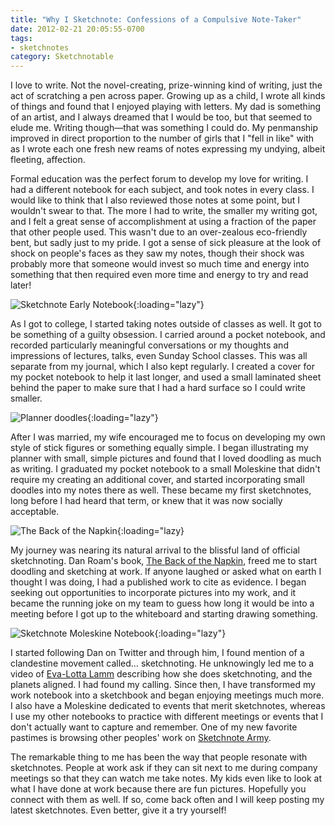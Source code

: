 ```yaml
---
title: "Why I Sketchnote: Confessions of a Compulsive Note-Taker"
date: 2012-02-21 20:05:55-0700
tags:
- sketchnotes
category: Sketchnotable
---
```


I love to write. Not the novel-creating, prize-winning kind of writing, just the act of scratching a pen across paper. Growing up as a child, I wrote all kinds of things and found that I enjoyed playing with letters. My dad is something of an artist, and I always dreamed that I would be too, but that seemed to elude me. Writing though—that was something I could do. My penmanship improved in direct proportion to the number of girls that I "fell in like" with as I wrote each one fresh new reams of notes expressing my undying, albeit fleeting, affection.

Formal education was the perfect forum to develop my love for writing. I had a different notebook for each subject, and took notes in every class. I would like to think that I also reviewed those notes at some point, but I wouldn't swear to that. The more I had to write, the smaller my writing got, and I felt a great sense of accomplishment at using a fraction of the paper that other people used. This wasn't due to an over-zealous eco-friendly bent, but sadly just to my pride. I got a sense of sick pleasure at the look of shock on people's faces as they saw my notes, though their shock was probably more that someone would invest so much time and energy into something that then required even more time and energy to try and read later!

![Sketchnote Early Notebook](https://media.bennorris.org/images/sketchnotable/why-i-sketchnote/sketchnote-early-notebook.jpg){:loading="lazy"}

As I got to college, I started taking notes outside of classes as well. It got to be something of a guilty obsession. I carried around a pocket notebook, and recorded particularly meaningful conversations or my thoughts and impressions of lectures, talks, even Sunday School classes. This was all separate from my journal, which I also kept regularly. I created a cover for my pocket notebook to help it last longer, and used a small laminated sheet behind the paper to make sure that I had a hard surface so I could write smaller.

![Planner doodles](https://media.bennorris.org/images/sketchnotable/why-i-sketchnote/planner-doodles.png){:loading="lazy"}

After I was married, my wife encouraged me to focus on developing my own style of stick figures or something equally simple. I began illustrating my planner with small, simple pictures and found that I loved doodling as much as writing. I graduated my pocket notebook to a small Moleskine that didn't require my creating an additional cover, and started incorporating small doodles into my notes there as well. These became my first sketchnotes, long before I had heard that term, or knew that it was now socially acceptable.

![The Back of the Napkin](https://media.bennorris.org/images/sketchnotable/why-i-sketchnote/back-of-the-napkin.jpg){:loading="lazy}

My journey was nearing its natural arrival to the blissful land of official sketchnoting. Dan Roam's book, <a title="The Back of the Napkin" href="https://www.danroam.com/the-back-of-the-napkin/" target="_blank">The Back of the Napkin</a>, freed me to start doodling and sketching at work. If anyone laughed or asked what on earth I thought I was doing, I had a published work to cite as evidence. I began seeking out opportunities to incorporate pictures into my work, and it became the running joke on my team to guess how long it would be into a meeting before I got up to the whiteboard and starting drawing something.

![Sketchnote Moleskine Notebook](https://media.bennorris.org/images/sketchnotable/why-i-sketchnote/moleskine-notebook-sketchnote.jpg){:loading="lazy"}

I started following Dan on Twitter and through him, I found mention of a clandestine movement called… sketchnoting. He unknowingly led me to a video of <a title="Eva-Lotta Lamm Sketchnoter" href="https://www.evalotta.net/" target="_blank">Eva-Lotta Lamm</a> describing how she does sketchnoting, and the planets aligned. I had found my calling. Since then, I have transformed my work notebook into a sketchbook and began enjoying meetings much more. I also have a Moleskine dedicated to events that merit sketchnotes, whereas I use my other notebooks to practice with different meetings or events that I don't actually want to capture and remember. One of my new favorite pastimes is browsing other peoples' work on <a title="Sketchnote Army" href="https://sketchnotearmy.com/" target="_blank">Sketchnote Army</a>.

The remarkable thing to me has been the way that people resonate with sketchnotes. People at work ask if they can sit next to me during company meetings so that they can watch me take notes. My kids even like to look at what I have done at work because there are fun pictures. Hopefully you connect with them as well. If so, come back often and I will keep posting my latest sketchnotes. Even better, give it a try yourself!
